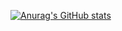 <!-- ### Hi there 👋 -->

[![Anurag's GitHub stats](https://github-readme-stats.vercel.app/api?username=rblakeh&count_private=true&title_color=CFB87C&text_color=CFB87C&bg_color=000000&show_icons=true&icon_color=CFB87C)](https://github.com/anuraghazra/github-readme-stats)

<!-- [![Top Langs](https://github-readme-stats.vercel.app/api/top-langs/?username=rblakeh&layout=compact)](https://github.com/anuraghazra/github-readme-stats) -->

<!--
**rBlakeH/rblakeh** is a ✨ _special_ ✨ repository because its `README.md` (this file) appears on your GitHub profile.

Here are some ideas to get you started:

- 🔭 I’m currently working on ...
- 🌱 I’m currently learning ...
- 👯 I’m looking to collaborate on ...
- 🤔 I’m looking for help with ...
- 💬 Ask me about ...
- 📫 How to reach me: ...
- 😄 Pronouns: ...
- ⚡ Fun fact: ...
-->
